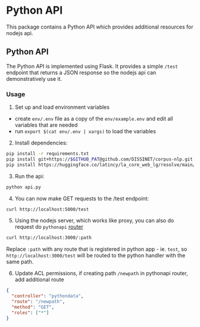 # Python API

This package contains a Python API which provides additional resources for nodejs api.

## Python API

The Python API is implemented using Flask. It provides a simple `/test` endpoint that returns a JSON response so the nodejs api can demonstratively use it.

### Usage

1. Set up and load environment variables

- create `env/.env` file as a copy of the `env/example.env` and edit all variables that are needed
- run `export $(cat env/.env | xargs)` to load the variables

2. Install dependencies:

```bash
pip install -r requirements.txt
pip install git+https://$GITHUB_PAT@github.com/DISSINET/corpus-nlp.git
pip install https://huggingface.co/latincy/la_core_web_lg/resolve/main/la_core_web_lg-any-py3-none-any.whl
```

3. Run the api:

```bash
python api.py
```

4. You can now make GET requests to the /test endpoint:

```bash
curl http://localhost:5000/test
```

5. Using the nodejs server, which works like proxy, you can also do request do `pythonapi` [router](../server/src/modules/pythondata/index.ts)

```bash
curl http://localhost:3000/:path
```

Replace `:path` with any route that is registered in python app - ie. `test`, so `http://localhost:3000/test` will be routed to the python handler with the same path.

6. Update ACL permissions, if creating path `/newpath` in pythonapi router, add additional route

```json
{
  "controller": "pythondata",
  "route": "/newpath",
  "method": "GET",
  "roles": ["*"]
}
```
